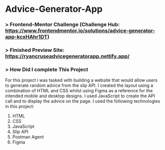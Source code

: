 # Advice-Generator-App

### > Frontend-Mentor Challenge (Challenge Hub: https://www.frontendmentor.io/solutions/advice-generator-app-kcxHAhr1DT)

### > Finished Preview Site: https://ryancruseadvicegeneratorapp.netlify.app/

### > How Did I complete This Project

For this project i was tasked with building a website that would allow users to generate random advice from the slip API. I created the layout using a combination of HTML and CSS whilst using Figma as a reference for the intended mobile and desktop designs. I used JavaScript to create the API call and to display the advice on the page. I used the following technologies in this project:

1. HTML
2. CSS
3. JavaScript 
4. Slip API
5. Postman Agent
6. Figma


